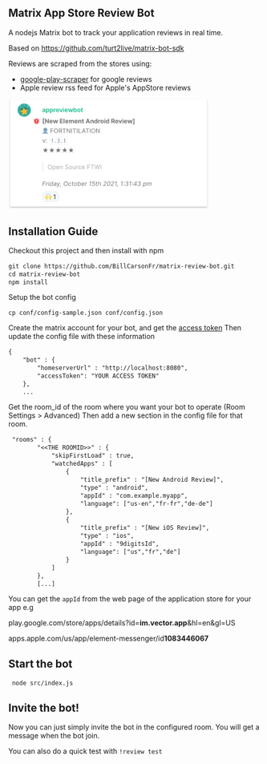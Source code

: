 ## Matrix App Store Review Bot


A nodejs Matrix bot to track your application reviews in real time.

Based on https://github.com/turt2live/matrix-bot-sdk

Reviews are scraped from the stores using:
- [google-play-scraper](https://github.com/facundoolano/google-play-scraper) for google reviews
- Apple review rss feed for Apple's AppStore reviews

<img src="review_message.png" width="400">


## Installation Guide

Checkout this project and then install with npm

````
git clone https://github.com/BillCarsonFr/matrix-review-bot.git
cd matrix-review-bot
npm install
````

Setup the bot config

````
cp conf/config-sample.json conf/config.json
````

Create the matrix account for your bot, and get the [access token](https://t2bot.io/docs/access_tokens/)
Then update the config file with these information

````
{
    "bot" : {
        "homeserverUrl" : "http://localhost:8080",
        "accessToken": "YOUR ACCESS TOKEN"
    },
    ...
````

Get the room_id of the room where you want your bot to operate (Room Settings > Advanced)
Then add a new section in the config file for that room.

````
 "rooms" : {
        "<<THE ROOMID>>" : {
            "skipFirstLoad" : true,
            "watchedApps" : [
                {
                    "title_prefix" : "[New Android Review]",
                    "type" : "android",
                    "appId" : "com.example.myapp",
                    "language": ["us-en","fr-fr","de-de"]
                },
                {
                    "title_prefix" : "[New iOS Review]",
                    "type" : "ios",
                    "appId" : "9digitsId",
                    "language": ["us","fr","de"]
                }
            ]
        },
        [...]
````

You can get the `appId` from the web page of the application store for your app
e.g

 play.google.com/store/apps/details?id=**im.vector.app**&hl=en&gl=US
 
 apps.apple.com/us/app/element-messenger/id**1083446067**
 
 
 ## Start the bot
 
 ````
  node src/index.js
 ````
 
 
 ## Invite the bot!
 
 Now you can just simply invite the bot in the configured room.
 You will get a message when the bot join.
 
 You can also do a quick test with `!review test`
